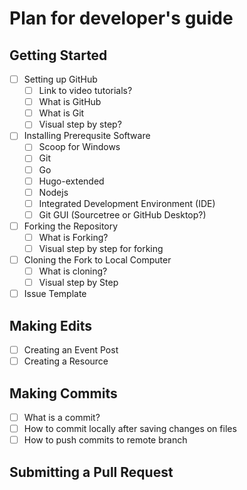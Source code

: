# Plan for developer's guide

## Getting Started

- [ ] Setting up GitHub
  - [ ] Link to video tutorials?
  - [ ] What is GitHub
  - [ ] What is Git
  - [ ] Visual step by step?
- [ ] Installing Prerequsite Software
  - [ ] Scoop for Windows
  - [ ] Git
  - [ ] Go
  - [ ] Hugo-extended
  - [ ] Nodejs
  - [ ] Integrated Development Environment (IDE)
  - [ ] Git GUI (Sourcetree or GitHub Desktop?)
- [ ] Forking the Repository
  - [ ] What is Forking?
  - [ ] Visual step by step for forking
- [ ] Cloning the Fork to Local Computer
  - [ ] What is cloning?
  - [ ] Visual step by Step
- [ ] Issue Template

## Making Edits

- [ ] Creating an Event Post
- [ ] Creating a Resource

## Making Commits

- [ ] What is a commit?
- [ ] How to commit locally after saving changes on files
- [ ] How to push commits to remote branch

## Submitting a Pull Request

